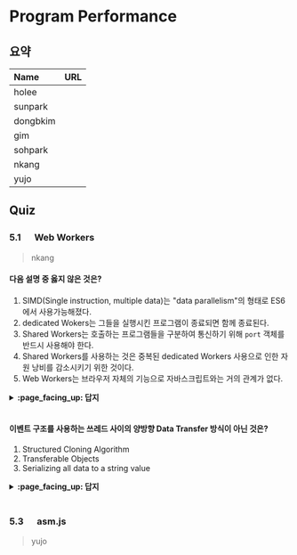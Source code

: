 # Program Performance

## 요약
| Name | URL |
|:---|:---|
| holee |  |
| sunpark |  |
| dongbkim |  |
| gim |  |
| sohpark |  |
| nkang |  |
| yujo |  |

## Quiz

### 5.1 　 Web Workers

> nkang
> 

#### 다음 설명 중 옳지 않은 것은?

1. SIMD(Single instruction, multiple data)는 "data parallelism"의 형태로 ES6에서 사용가능해졌다.
2. dedicated Wokers는 그들을 실행시킨 프로그램이 종료되면 함께 종료된다.
3. Shared Workers는 호출하는 프로그램들을 구분하여 통신하기 위해 `port` 객체를 반드시 사용해야 한다.
4. Shared Workers를 사용하는 것은 중복된 dedicated Workers 사용으로 인한 자원 낭비를 감소시키기 위한 것이다.
5. Web Workers는 브라우저 자체의 기능으로 자바스크립트와는 거의 관계가 없다.

<details>
<summary> <b> :page_facing_up: 답지 </b>  </summary>
<div markdown="1">
  
1. ES7에서 사용 가능
2. Shared Workers survive the termination of a port connection if other port connections are still alive, whereas **dedicated Workers are terminated whenever the connection to their initiating program is terminated**.
3. Because a shared Worker can be connected to or from more than one program instance or page on your site, the Worker needs a way to know which program a message comes from. This unique identification is called a "port" -- think network socket ports. So the calling program must use the `**port` object of the Worker for communication:**
```
    `w1.port.addEventListener( "message", handleMessages );

    // ..

    w1.port.postMessage( "something cool" );`
```
4. If your site or app allows for loading multiple tabs of the same page (a common feature), you may very well want to reduce the resource usage of their system by preventing duplicate dedicated Workers; the most common limited resource in this respect is a **socket network connection**, as browsers **limit the number of simultaneous connections to a single host**.

5. All these are great questions to consider as we explore a feature added to the web platform circa HTML5 called "Web Workers." **This is a feature of the browser (aka host environment) and actually has almost nothing to do with the JS language itself.** That is, **JavaScript does not *currently* have any features that support threaded execution.**

</div>
</details>
<br>

#### 이벤트 구조를 사용하는 쓰레드 사이의 양방향 Data Transfer 방식이 아닌 것은?

1. Structured Cloning Algorithm
2. Transferable Objects
3. Serializing all data to a string value

<details>
<summary> <b> :page_facing_up: 답지 </b>  </summary>
<div markdown="1">
  
1.  "**Structured Cloning Algorithm**" ([https://developer.mozilla.org/en-US/docs/Web/Guide/API/DOM/The_structured_clone_algorithm](https://developer.mozilla.org/en-US/docs/Web/Guide/API/DOM/The_structured_clone_algorithm)) is used to copy/duplicate the object on the other side. This algorithm is fairly sophisticated and can even handle duplicating objects with circular references. The to-string/from-string performance penalty is not paid, but we still have duplication of memory using this approach. There is support for this in IE10 and above, as well as all the other major browsers.

2. "**Transferable Objects**" ([http://updates.html5rocks.com/2011/12/Transferable-Objects-Lightning-Fast](http://updates.html5rocks.com/2011/12/Transferable-Objects-Lightning-Fast)). What happens is that the object's "ownership" is transferred, but the data itself is not moved. Once you transfer away an object to a Worker, it's empty or inaccessible in the originating location -- that eliminates the hazards of threaded programming over a shared scope. Of course, transfer of ownership can go in both directions.

3. You may notice a common characteristic of most of those uses, which is that they require a large amount of information to be transferred across the barrier between threads using the event mechanism, perhaps in both directions.

답없음
</div>
</details>
<br>

### 5.3 　 asm.js

> yujo
